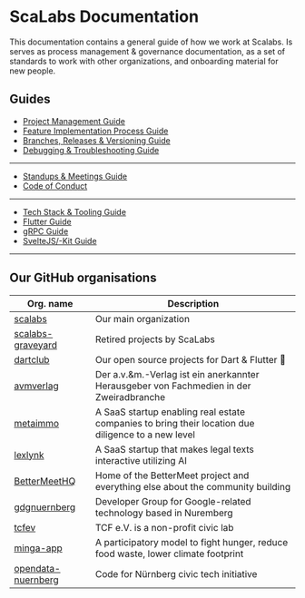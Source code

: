 # ScaLabs Documentation

This documentation contains a general guide of how we work at Scalabs. Is serves as process management & governance documentation, as a set of standards to work with other organizations, and onboarding material for new people.

## Guides

- [Project Management Guide](https://github.com/scalabs/documentation/blob/main/project-management.md)
- [Feature Implementation Process Guide](https://github.com/scalabs/documentation/blob/main/feature-implementation.md)
- [Branches, Releases & Versioning Guide](https://github.com/scalabs/documentation/blob/main/branches-releases-versioning.md)
- [Debugging & Troubleshooting Guide](https://github.com/scalabs/documentation/blob/main/debugging.md)

---

- [Standups & Meetings Guide](https://github.com/scalabs/documentation/blob/main/standups-meetings.md)
- [Code of Conduct](https://github.com/scalabs/documentation/blob/main/CODE-OF-CONDUCT.md)

---

- [Tech Stack & Tooling Guide](https://github.com/scalabs/documentation/blob/main/tech-stack-tooling.md)
- [Flutter Guide](https://github.com/scalabs/documentation/blob/main/flutter.md)
- [gRPC Guide](https://github.com/scalabs/documentation/blob/main/grpc.md)
- [SvelteJS/-Kit Guide](https://github.com/scalabs/documentation/blob/main/svelte.md)

---

## Our GitHub organisations

|Org. name|Description|
|---|---|
|[scalabs](https://github.com/scalabs)|Our main organization|
|[scalabs-graveyard](https://github.com/scalabs-graveyard)|Retired projects by ScaLabs|
|[dartclub](https://github.com/dartclub)|Our open source projects for Dart & Flutter :blue_heart:|
|[avmverlag](https://github.com/avmverlag)|Der a.v.&m.-Verlag ist ein anerkannter Herausgeber von Fachmedien in der Zweiradbranche|
|[metaimmo](https://github.com/metaimmo)|A SaaS startup enabling real estate companies to bring their location due diligence to a new level|
|[lexlynk](https://github.com/lexlynk)|A SaaS startup that makes legal texts interactive utilizing AI|
|[BetterMeetHQ](https://github.com/BetterMeetHQ)|Home of the BetterMeet project and everything else about the community building|
|[gdgnuernberg](https://github.com/gdgnuernberg)|Developer Group for Google-related technology based in Nuremberg|
|[tcfev](https://github.com/tcfev)|TCF e.V. is a non-profit civic lab|
|[minga-app](https://github.com/minga-app)|A participatory model to fight hunger, reduce food waste, lower climate footprint|
|[opendata-nuernberg](https://github.com/opendata-nuernberg)|Code for Nürnberg civic tech initiative|
